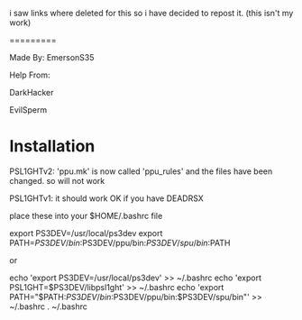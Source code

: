 i saw links where deleted for this so i have decided to repost it. (this isn't my work)

=========

Made By: 
EmersonS35

Help From:

DarkHacker

EvilSperm


Installation
============
PSL1GHTv2: 'ppu.mk' is now called 'ppu_rules' and the files have been changed. so will not work

PSL1GHTv1: it should work OK  if you have DEADRSX





place these into your $HOME/.bashrc file


export PS3DEV=/usr/local/ps3dev
export PATH=$PS3DEV/bin:$PS3DEV/ppu/bin:$PS3DEV/spu/bin:$PATH


or


echo 'export PS3DEV=/usr/local/ps3dev' >> ~/.bashrc
echo 'export PSL1GHT=$PS3DEV/libpsl1ght' >> ~/.bashrc
echo 'export PATH="$PATH:$PS3DEV/bin:$PS3DEV/ppu/bin:$PS3DEV/spu/bin"' >> ~/.bashrc
. ~/.bashrc
